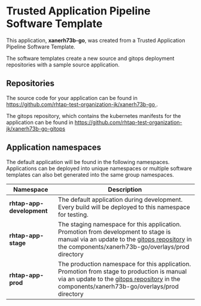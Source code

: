 # Trusted Application Pipeline Software Template

This application, **xanerh73b-go**, was created from a Trusted Application Pipeline Software Template.

The software templates create a new source and gitops deployment repositories with a sample source application. 

## Repositories

The source code for your application can be found in [https://github.com/rhtap-test-organization-jk/xanerh73b-go ](https://github.com/rhtap-test-organization-jk/xanerh73b-go ).
 
The gitops repository, which contains the kubernetes manifests for the application can be found in 
[https://github.com/rhtap-test-organization-jk/xanerh73b-go-gitops ](https://github.com/rhtap-test-organization-jk/xanerh73b-go-gitops ) 

## Application namespaces 

The default application will be found in the following namespaces. Applications can be deployed into unique namespaces or multiple software templates can also bet generated into the same group namespaces.  

|  Namespace   |  Description   |  
| -------- | -------- |   
| **rhtap-app-development** | The default application during development. Every build will be deployed to this namespace for testing. | 
| **rhtap-app-stage** | The staging namespace for this application. Promotion from development to stage is manual via an update to the [gitops repository](https://github.com/rhtap-test-organization-jk/xanerh73b-go-gitops ) in the components/xanerh73b-go/overlays/prod directory |  
| **rhtap-app-prod** | The production namespace for this application. Promotion from stage to production is manual via an update to the [gitops repository](https://github.com/rhtap-test-organization-jk/xanerh73b-go-gitops ) in the components/xanerh73b-go/overlays/prod directory | 